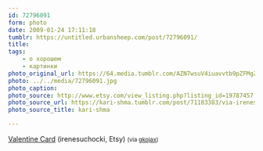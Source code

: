 ```yaml
---
id: 72796091
form: photo
date: 2009-01-24 17:11:18
tumblr: https://untitled.urbansheep.com/post/72796091/
title:
tags:
    - о хорошем
    - картинки
photo_original_url: https://64.media.tumblr.com/AZN7wsuV4iuavvtb9pZFMgZMo1_1280.jpg
photo: ../../media/72796091.jpg
photo_caption:
photo_source: http://www.etsy.com/view_listing.php?listing_id=19787457
photo_source_url: https://kari-shma.tumblr.com/post/71183383/via-irenesuchocki-etsy
photo_source_title: kari-shma

---
```


<p><a href="http://www.etsy.com/view_listing.php?listing_id=19787457">Valentine Card</a> (irenesuchocki, Etsy) <small>(via <a href="http://gkojax.tumblr.com/post/72768612">gkojax</a>)</small></p>
